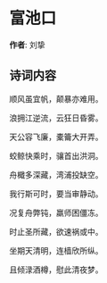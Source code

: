 # 富池口

**作者**: 刘挚

## 诗词内容

顺风虽宜帆，颠暴亦难用。

浪拥江逆流，云狂日昏雾。

天公容飞廉，橐籥大开弄。

蛟鲸快乘时，骧首出洪洞。

舟檝多深藏，湾浦投缺空。

我行斯可时，要当审静动。

况复舟弊钝，羸师困僵冻。

时止圣所藏，欲速祸或中。

坐期天清明，连樯欣所纵。

且倾渌酒樽，慰此清夜梦。

